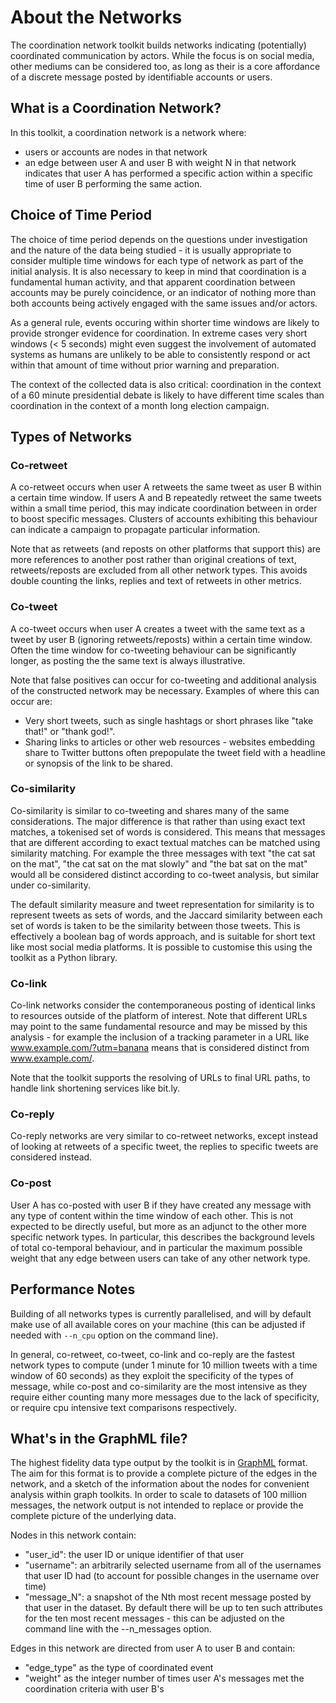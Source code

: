 # About the Networks

The coordination network toolkit builds networks indicating (potentially) coordinated communication by actors. While the focus is on social media, other mediums can be considered too, as long as their is a core affordance of a discrete message posted by identifiable accounts or users.


## What is a Coordination Network?

In this toolkit, a coordination network is a network where:

- users or accounts are nodes in that network
- an edge between user A and user B with weight N in that network indicates that user A has performed a specific action within a specific time of user B performing the same action.

## Choice of Time Period

The choice of time period depends on the questions under investigation and the nature of the data being studied - it is usually appropriate to consider multiple time windows for each type of network as part of the initial analysis. It is also necessary to keep in mind that coordination is a fundamental human activity, and that apparent coordination between accounts may be purely coincidence, or an indicator of nothing more than both accounts being actively engaged with the same issues and/or actors.

As a general rule, events occuring within shorter time windows are likely to provide stronger evidence for coordination. In extreme cases very short windows (< 5 seconds) might even suggest the involvement of automated systems as humans are unlikely to be able to consistently respond or act within that amount of time without prior warning and preparation.

The context of the collected data is also critical: coordination in the context of a 60 minute presidential debate is likely to have different time scales than coordination in the context of a month long election campaign.


## Types of Networks

### Co-retweet

A co-retweet occurs when user A retweets the same tweet as user B within a certain time window. If users A and B repeatedly retweet the same tweets within a small time period, this may indicate coordination between in order to boost specific messages. Clusters of accounts exhibiting this behaviour can indicate a campaign to propagate particular information.

Note that as retweets (and reposts on other platforms that support this) are more references to another post rather than original creations of text, retweets/reposts are excluded from all other network types. This avoids double counting the links, replies and text of retweets in other metrics.

### Co-tweet

A co-tweet occurs when user A creates a tweet with the same text as a tweet by user B (ignoring retweets/reposts) within a certain time window. Often the time window for co-tweeting behaviour can be significantly longer, as posting the the same text is always illustrative.

Note that false positives can occur for co-tweeting and additional analysis of the constructed network may be necessary. Examples of where this can occur are:

- Very short tweets, such as single hashtags or short phrases like "take that!" or "thank god!".
- Sharing links to articles or other web resources - websites embedding share to Twitter buttons often prepopulate the tweet field with a headline or synopsis of the link to be shared.

### Co-similarity

Co-similarity is similar to co-tweeting and shares many of the same considerations. The major difference is that rather than using exact text matches, a tokenised set of words is considered. This means that messages that are different according to exact textual matches can be matched using similarity matching. For example the three messages with text "the cat sat on the mat", "the cat sat on the mat slowly" and "the bat sat on the mat" would all be considered distinct according to co-tweet analysis, but similar under co-similarity.

The default similarity measure and tweet representation for similarity is to represent tweets as sets of words, and the Jaccard similarity between each set of words is taken to be the similarity between those tweets. This is effectively a boolean bag of words approach, and is suitable for short text like most social media platforms. It is possible to customise this using the toolkit as a Python library.

### Co-link

Co-link networks consider the contemporaneous posting of identical links to resources outside of the platform of interest. Note that different URLs may point to the same fundamental resource and may be missed by this analysis - for example the inclusion of a tracking parameter in a URL like www.example.com/?utm=banana means that is considered distinct from www.example.com/.

Note that the toolkit supports the resolving of URLs to final URL paths, to handle link shortening services like bit.ly.

### Co-reply

Co-reply networks are very similar to co-retweet networks, except instead of looking at retweets of a specific tweet, the replies to specific tweets are considered instead.

### Co-post

User A has co-posted with user B if they have created any message with any type of content within the time window of each other. This is not expected to be directly useful, but more as an adjunct to the other more specific network types. In particular, this describes the background levels of total co-temporal behaviour, and in particular the maximum possible weight that any edge between users can take of any other network type.


## Performance Notes

Building of all networks types is currently parallelised, and will by default make use of all available cores on your machine (this can be adjusted if needed with `--n_cpu` option on the command line).

In general, co-retweet, co-tweet, co-link and co-reply are the fastest network types to compute (under 1 minute for 10 million tweets with a time window of 60 seconds) as they exploit the specificity of the types of message, while co-post and co-similarity are the most intensive as they require either counting many more messages due to the lack of specificity, or require cpu intensive text comparisons respectively.


## What's in the GraphML file?

The highest fidelity data type output by the toolkit is in [GraphML](http://graphml.graphdrawing.org/) format. The aim for this format is to provide a complete picture of the edges in the network, and a sketch of the information about the nodes for convenient analysis within graph toolkits. In order to scale to datasets of 100 million messages, the network output is not intended to replace or provide the complete picture of the underlying data.

Nodes in this network contain:

- "user_id": the user ID or unique identifier of that user
- "username": an arbitrarily selected username from all of the usernames that user ID had (to account for possible changes in the username over time)
- "message_N": a snapshot of the Nth most recent message posted by that user in the dataset. By default there will be up to ten such attributes for the ten most recent messages - this can be adjusted on the command line with the --n_messages option.

Edges in this network are directed from user A to user B and contain:

- "edge_type" as the type of coordinated event
- "weight" as the integer number of times user A's messages met the coordination criteria with user B's